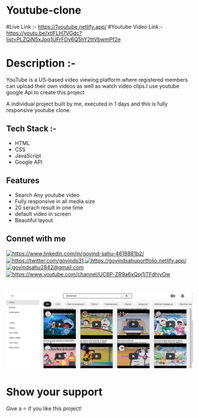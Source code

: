 # Youtube-clone 
#Live Link :- https://1youtube.netlify.app/
#Youtube Video Link:- https://youtu.be/xtlFLH7VGdc?list=PLZQiN5xJpq1UFrFDv6Q5hY2ttVbwmPf2e
# Description :-
YouTube is a US-based video viewing platform where registered members can upload their own videos as well as watch video clips.I use youtube google Api to create this project

A individual project built by me, executed in 1 days and this is fully responsive youtube clone.


## Tech Stack :- 
- HTML
- CSS
- JavaScript
- Google API


## Features
 - Search Any youtube video
 - Fully responsive in all media size
 - 20 serach result in one time 
 - default video in screen
 - Beautiful layout 
 
 ## Connet with me 
<p align="left">
    <a href="https://www.linkedin.com/in/govind-sahu-4618881b2/">
        <img align="center" src="https://img.shields.io/badge/LinkedIn-0077B5?style=for-the-badge&logo=linkedin&logoColor=white" alt="https://www.linkedin.com/in/govind-sahu-4618881b2/" />
    </a>
    <a href="https://twitter.com/govinds31">
        <img align="center" src="https://img.shields.io/badge/Twitter-1DA1F2?style=for-the-badge&logo=twitter&logoColor=white" alt="https://twitter.com/govinds31" />
    </a>
    <a href="https://govindsahuportfolio.netlify.app/">
        <img align="center" src="https://img.shields.io/badge/Portfolio-18A303?style=for-the-badge&logo=ionic&logoColor=white" alt="https://govindsahuportfolio.netlify.app/" />
    </a>
    <a title="govindsahu2842@gmail.com" href="mailto:govindsahu2842@gmail.com">
        <img align="center" src="https://img.shields.io/badge/Gmail-D14836?style=for-the-badge&logo=gmail&logoColor=white" alt="govindsahu2842@gmail.com" />
    </a>
     <a href="https://www.youtube.com/channel/UC6P-ZR9a6xQpj1jTFdhjyOw">
        <img align="center" src="https://img.shields.io/badge/Youtube-D14836?style=for-the-badge&logo=youtube&logoColor=white" alt="https://www.youtube.com/channel/UC6P-ZR9a6xQpj1jTFdhjyOw" />
    </a>

   
</p>

# <img src="https://github.com/sgovind158/WheaterApp/blob/main/image/youtubeclone.png?raw=true" alt="">

# Show your support 
Give a ⭐️ if you like this project!
